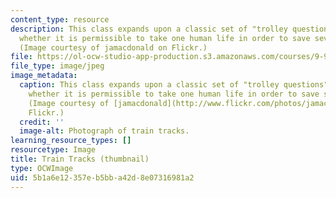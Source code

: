 ```yaml
---
content_type: resource
description: This class expands upon a classic set of "trolley questions" involving
  whether it is permissible to take one human life in order to save several others.
  (Image courtesy of jamacdonald on Flickr.)
file: https://ol-ocw-studio-app-production.s3.amazonaws.com/courses/9-93-marathon-moral-reasoning-laboratory-january-iap-2007/5b1a6e12357eb5bba42d8e07316981a2_9-93iap07-th.jpg
file_type: image/jpeg
image_metadata:
  caption: This class expands upon a classic set of "trolley questions" involving
    whether it is permissible to take one human life in order to save several others.
    (Image courtesy of [jamacdonald](http://www.flickr.com/photos/jamacdonald/) on
    Flickr.)
  credit: ''
  image-alt: Photograph of train tracks.
learning_resource_types: []
resourcetype: Image
title: Train Tracks (thumbnail)
type: OCWImage
uid: 5b1a6e12-357e-b5bb-a42d-8e07316981a2
---
```


